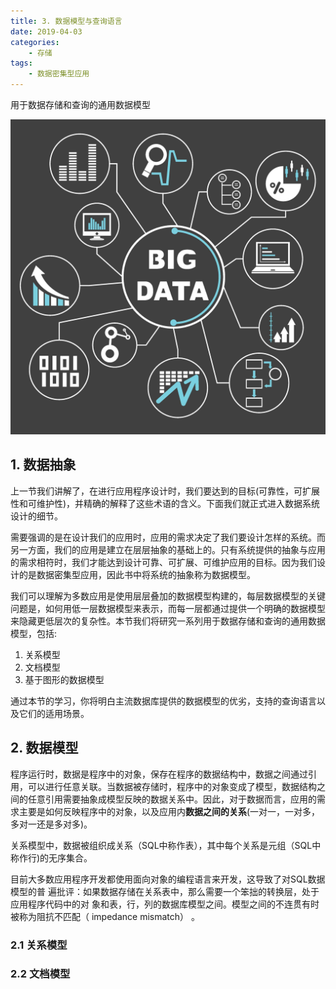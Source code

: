```yaml
---
title: 3. 数据模型与查询语言
date: 2019-04-03
categories:
    - 存储
tags:
    - 数据密集型应用
---
```


用于数据存储和查询的通用数据模型

![big data](/images/db/db_start.jpg)

<!-- more -->


## 1. 数据抽象
上一节我们讲解了，在进行应用程序设计时，我们要达到的目标(可靠性，可扩展性和可维护性)，并精确的解释了这些术语的含义。下面我们就正式进入数据系统设计的细节。

需要强调的是在设计我们的应用时，应用的需求决定了我们要设计怎样的系统。而另一方面，我们的应用是建立在层层抽象的基础上的。只有系统提供的抽象与应用的需求相符时，我们才能达到设计可靠、可扩展、可维护应用的目标。因为我们设计的是数据密集型应用，因此书中将系统的抽象称为数据模型。

我们可以理解为多数应用是使用层层叠加的数据模型构建的，每层数据模型的关键问题是，如何用低一层数据模型来表示，而每一层都通过提供一个明确的数据模型来隐藏更低层次的复杂性。本节我们将研究一系列用于数据存储和查询的通用数据模型，包括:
1. 关系模型
2. 文档模型
3. 基于图形的数据模型

通过本节的学习，你将明白主流数据库提供的数据模型的优劣，支持的查询语言以及它们的适用场景。

## 2. 数据模型
程序运行时，数据是程序中的对象，保存在程序的数据结构中，数据之间通过引用，可以进行任意关联。当数据被存储时，程序中的对象变成了模型，数据结构之间的任意引用需要抽象成模型反映的数据关系中。因此，对于数据而言，应用的需求主要是如何反映程序中的对象，以及应用内**数据之间的关系**(一对一，一对多，多对一还是多对多)。

关系模型中，数据被组织成关系（SQL中称作表），其中每个关系是元组（SQL中称作行)的无序集合。


目前大多数应用程序开发都使用面向对象的编程语言来开发，这导致了对SQL数据模型的普
遍批评：如果数据存储在关系表中，那么需要一个笨拙的转换层，处于应用程序代码中的对
象和表，行，列的数据库模型之间。模型之间的不连贯有时被称为阻抗不匹配（ impedance
mismatch） 。

### 2.1 关系模型
### 2.2 文档模型
